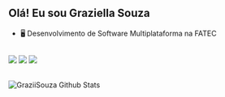 ## Olá! Eu sou Graziella Souza

- 🖥️ Desenvolvimento de Software Multiplataforma na FATEC
<div>
  <a href="https://github.com/GraziiSouza">
</div>

##

<div>
  <a href="https://www.instagram.com/grazi_bjj/" target="_blank"><img src="https://img.shields.io/badge/Instagram-E4405F?style=for-the-badge&logo=instagram&logoColor=white" target="_blank"></a>
  <a href="https://www.linkedin.com/in/graziella-souza-28482326b/"><img src="https://img.shields.io/badge/LinkedIn-0077B5?style=for-the-badge&logo=linkedin&logoColor=white"></a>     
  <a href="mailto:graziisouza0127@gmail.com"><img src="https://img.shields.io/badge/Gmail-D14836?style=for-the-badge&logo=gmail&logoColor=white"></a> 
</div>

<br>

  ![GraziiSouza Github Stats](https://github-readme-stats.vercel.app/api?username=graziisouza&show_icons=true&theme=react)
